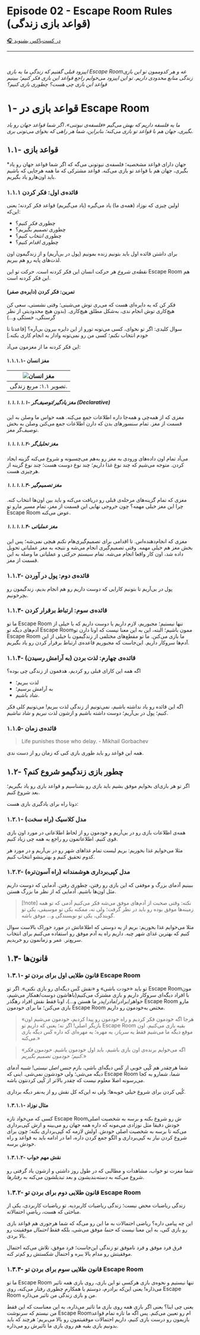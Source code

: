 # Episode 02 - Escape Room Rules (قواعد بازی زندگی)
  
[🎧 در کست‌باکس بشنوید](https://castbox.fm/episode/Episode-02---Escape-Room-Rules-(%D9%82%D9%88%D8%A7%D8%B9%D8%AF-%D8%A8%D8%A7%D8%B2%DB%8C-%D8%B2%D9%86%D8%AF%DA%AF%DB%8C)-id4857685-id481801949)

<hr><br>


*اپیزود قبلی گفتیم که زندگیِ ما یه بازی Escape Roomعه و هر کدوممون تو این بازی زندگی منابع محدودی داریم. تو این اپیزود می‌خوایم راجع قواعد این بازی فکر کنیم؛ ببینیم قواعد این بازی چی هست؟ چطوری بازی کنیم؟*  
  
  
# ۱- قواعد بازی در Escape Room
*ما یه فلسفه داریم که بهش می‌گیم «فلسفه‌ی نیوتنی». اگر شما قواعد جهان رو یاد بگیری، جهان هم با قواعد تو بازی می‌کنه؛ بنابراین، شما هر راهی که بخوای می‌تونی بری.*

## ۱.۱- قواعد بازی
*جهان دارای قواعد مشخصیه؛ فلسفه‌ی نیوتونی می‌گه که اگر شما قواعد جهان رو یاد بگیری، جهان هم با قواعد تو بازی می‌کنه. قواعد مشترکی که ما همه هرجایی که باشیم باید اون‌هارو یاد بگیریم.

### ۱.۱.۱ قائده‌ی اول: فکر کردن
اولین چیزی که نوزاد (همه‌ی ما) یاد می‌گیره (یاد می‌گیریم) قواعد فکر کردنه؛ یعنی این‌که:
- چطوری *فکر* کنیم؟
- چطوری *تصمیم* بگیریم؟
- چطوری *انتخاب* کنیم؟
- چطوری *اقدام* کنیم؟

برای داشتن قائده اول باید بتونیم زنده بمونیم (پول در بی‌آریم) و از زندگیمون اون لذت‌های پایه رو هم ببریم.

*نقطه‌ی شروع* هر حرکت انسان این فکر‌ کردنه است. حرکت تو این Escape Room هم این فکر کردنه است.
#### تمرین: فکر کردن (دایره‌ی صفر)
فکر کن که یه دایره‌ای هست که می‌ری توش می‌شینی؛ وقتی نشستی، سعی کن هیچ‌کاری توش انجام ندی، به‌شکل مطلق هیچ‌کاری. (بدون هیچ محدودیتی از نظر گرسنگی، خستگی و...)

سوال کلیدی: اگر تو نخوای، کسی می‌تونه تورو از این دایره بیرون بی‌آره؟ [قاعدتا تا خودم انتخاب نکنم؛ کسی من رو نمی‌تونه وادار به انجام کاری بکنه.]

این فکر کردنه ما از مغزمون می‌آد:
#### ۱.۱.۱.۱- مغز انسان
| ![مغز انسان](https://raw.githubusercontent.com/mohammadjr7/Jafekri/main/S1/EPISODE-2/Human%20Brain%20Structure.png) |
|:--:| 
| تصویر ۱.۱: مربع زندگی. |
##### ۱.۱.۱.۱.۱- مغز یادگیر/توصیف‌گر (Declarative)
مغزی که از همه‌چی و همه‌جا داره اطلاعات جمع می‌کنه. همه حواس ما وصلن به این قسمت از مغز. تمام سنسورهای بدن که دارن اطلاعات جمع می‌کنن وصلن به بخش توصیف‌گر مغز.

##### ۱.۱.۱.۱.۲- مغز تحلیل‌گر
می‌آد تمام اون داده‌های ورودی به مغز رو به‌هم می‌چسبونه و شروع می‌کنه گزینه ایجاد کردن. متوجه می‌شیم که چند نوع غذا داریم؛ چند نوع دوست هست؛ چند نوع گزینه از هرچیزی هست.

##### ۱.۱.۱.۱.۳- مغز تصمیم‌گیر
مغزی که تمام گزینه‌های مرحله‌ی قبلی رو دریافت می‌کنه و باید بین اون‌ها انتخاب کنه. چرا این مغز خیلی مهمه؟ چون خروجی نهایی این قسمت از مغز، تمام مسیر مارو تو Escape Room عوض می‌کنه.

##### ۱.۱.۱.۱.۴- مغز عملیاتی
مغزی که انجام‌دهنده‌اس. تا اقدامی برای تصمیم‌گیری‌هام نکنم هیچی نمی‌شه؛ پس این بخش مغز هم خیلی مهمه. وقتی تصمیم‌گیری انجام می‌شه و نتیجه به مغز عملیاتی تحویل داده شد، اون کار واقعا انجام می‌شه. تمام سیستم حرکتی و عملیاتی ما وصله به این قسمت از مغز.

### ۱.۱.۲- قائده‌ی دوم: پول در آوردن
پول در بی‌آریم تا بتونیم کارایی که دوست داریم رو هم انجام بدیم، زندگیمون رو بچرخونیم.

### ۱.۱.۳- قائده‌ی سوم: ارتباط برقرار کردن
ما تو Escape Room تنها نیستیم؛ مجبوریم، لازم داریم یا دوست داریم که با خیلی از آدم‌های دیگه تو Escape Roomممون باشیم؛ البته، این به این معنا نیست که اونا دارن تو Escape Room ما بازی می‌کنن. ما تو مقطع‌های مختلفی از زندگیمون با خیلی از این آدم‌ها سروکار داریم. این‌جاست که مجبوریم قاعده‌ی ارتباط برقرار کردن رو یاد بگیریم.

### ۱.۱.۴- قائده‌ی چهارم: لذت بردن (به آرامش رسیدن)
اگه همه این کارای قبلی رو کردیم، هدفمون از زندگی چی بوده؟
- لذت ببریم؛
- به آرامش برسیم؛
- شاد باشیم.

اگه این قائده رو یاد نداشته باشیم، نمی‌تونیم از زندگی لذت ببریم! می‌تونیم کلی فکر کنیم؛ پول در بی‌آریم؛ دوست داشته باشیم و ازشون لذت نبریم و شاد نباشیم.

### ۱.۱.۵- قائده‌ی زمان

> Life punishes those who delay.
> \- Mikhail Gorbachev

همه این قواعد رو باید طوری بازی کنی که زمان رو از دست ندی.

## ۱.۲- چطور بازی زندگیمو شروع کنم؟
اگر تو هر بازی‌ای بخوایم موفق بشیم باید بازی رو بشناسیم و قواعد بازی رو یاد بگیریم؛ بعد شروع کنیم.

دوتا راه برای یادگیری بازی هست:
### ۱.۲.۱- مدل کلاسیک (راه سخت)
همه‌ی اطلاعات بازی رو در بی‌آریم و خودمون رو از لحاظ اطلاعاتی در مورد اون بازی قوی کنیم. اطلاعاتمون رو راجع به همه چی زیاد کنیم.

مثلا می‌خوایم غذا بخوریم: بریم لیست تمام غذاهای شهر رو در بی‌آریم و در مورد هر کدوم تحقیق کنیم و بهترینشو انتخاب کنیم.

### ۱.۲.۲- مدل کپی‌برداری هوشمندانه (راه آسون‌تره)
ببینیم آدمای بزرگ و موفقی که این بازی رو رفتن، چطوری رفتن. آدمایی که دوست داریم مثل اون‌ها باشیم. آدمایی که از نظر ما بزرگ هستن.

> [!note] نکته:
> وقتی صحبت از آدم‌های موفق می‌شه فکر می‌کنیم آدمی که تو همه زمینه‌ها موفق بوده رو باید در نظر گرفت؛ ولی نه، ممکنه یکی تو موسیقی، یکی تو گویندگی، یکی تو نویسندگی و... موفق باشه.

مثلا می‌خوایم غذا بخوریم: بریم از یه دوستی که اطلاعاتش در مورد خوراک بالاست سوال کنیم که بهترین غذای شهر چیه. داریم راه یه آدم موفق رو استفاده می‌کنیم برای انتخاب سریع‌تر. عمر و زمانمون رو خریدیم.

## ۱.۳- قانون‌ها
### ۱.۳.۱- قانون طلایی اول برای بردن تو Escape Room
تو باید «خودت باشی» و «نقش کَس دیگه‌ای رو بازی نکنی». اگر تو Escape Roomمون با افراد دیگه‌ای سروکار داریم و بازی مشترک می‌کنیم(باهاشون دوست/همکار می‌شیم، خواهر/برادر/مادر/پدر ما هستن و...)، اونا فقط نقش افراد رهگذر Escape Room مارو بازی می‌کنن؛ ما برای خودمون Escape Room مختص به‌خودمون رو داریم.

> «هرجا اگه خودمون فکر کردیم و راه خودمون رو پیدا کردیم، خودمون می‌شیم اون بازیگر اصلی!
> اگر نه؛ یعنی که داریم تو Escape Room بقیه بازی می‌کنیم. اون موقع دیگه ما می‌شیم فقط یه *سرباز*، یه مهره؛ یه مهره‌ای که داره کَس دیگه بازی می‌کنه.»

> «اگه می‌خوایم برنده‌ی اون بازی باشیم، باید اول خودمون باشیم. *خودمون فکر کنیم؛ خودمون تصمیم بگیریم*.»

شما هرچقدر هم کُپی خوبی از کَس دیگه‌ای باشی، بازم *جنس اصل نیستی*! شبیه آدمای دیگه می‌شی؛ ولی خودشون نمی‌شی. اینی که Escape Room شما، شمارو به کجا می‌رسونه اصلا معلوم نیست که چقدر بالاتر از کُپی کردنتون باشه.

کُپی کردن برای شروع خیلی خوبه‌ها؛ ولی نه این‌که کل نقش رو از یه‌نفر دیگه برداری.

#### ۱.۳.۱.۱- مثال نوزاد
کسی که می‌خواد تازه Escape Roomش رو شروع بکنه و برسه به شخصیت اصلی خودش دقیقا مثل نوزادی می‌مونه که داره همه جهان رو می‌بینه و ازش کپی‌برداری می‌کنه تا برسه به شخصیت اصلی خودش. اولش لازمه که کپی‌برداری بکنه؛ چون برای شروع کردن نیاز به کپی‌برداری و الگو جمع کردن داره، اما در ادامه باید به قواعد و راه خودش برسه.
  
#### ۱.۳.۱.۲- نقش مهم خواب
شما مغزت تو خواب، مشاهدات و مطالبی که در طول روز داشتی و ازشون یاد گرفتی رو شروع می‌کنه به *دسته‌بندیشون* و بعد تبدیلشون می‌کنه به *رفتارها*.

### ۱.۳.۲- قانون طلایی دوم برای بردن تو Escape Room
زندگی ریاضیات محض نیست؛ زندگی ریاضیات کاربردیه. تو ریاضیات کاربردی، یکی از مباحثی که هست، ریاضیِ احتمالاته.

این چه پیامی داره؟ ریاضی احتمالات به ما این رو می‌گه که شما هرجوری هم قواعد بازی رو بازی کنی، به این معنا نیست که *حتما* موفق می‌شی، بلکه فقط *احتمال* موفقیتت رو بالا بردی.

فرق فرد موفق و فرد ناموفق تو زندگی این‌جاست؛ فرد موفق، تلاش می‌کنه احتمال موفقیتش رو مدام بالا ببره و احتمال شکستش رو کم‌تر کنه.

### ۱.۳.۳- قانون طلایی سوم برای بردن تو Escape Room
ما تو Escape Room تنها نیستیم و  نحوه‌ی بازی هرکسی تو این بازی، روی بازی همه تاثیر می‌ذاره! یعنی این‌که برادرم، دوستم یا همکارم چطوری رفتار می‌کنه، روی Escape Room من و بازی زندگی من تاثیر می‌ذاره.

یعنی چی اینا؟ یعنی اگر بازی همه روی بازی ما تاثیر می‌ذاره، به این معناست که این فقط من نیستم که سرنوشت Escape Roomام رو تعیین می‌کنم. پس اگه ما تازه تمام قواعد بازیمون رو درست بازی کنیم، داریم احتمالات موفقیتمون رو بالا می‌بریم؛ هرچند که باید بدونیم بازی بقیه هم روی بازی ما تاثیرش رو می‌ذاره.
